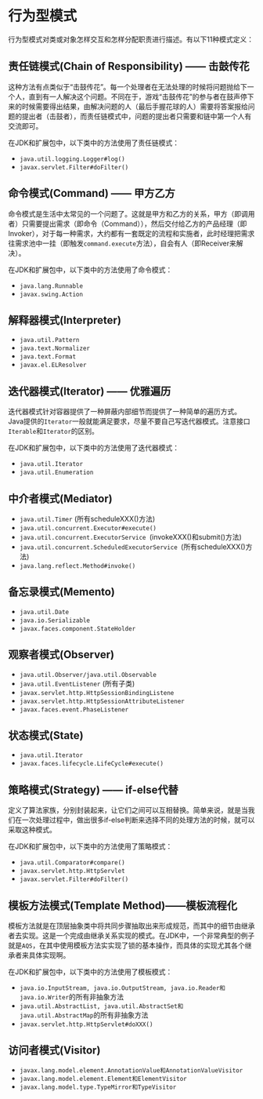 # 行为型模式
行为型模式对类或对象怎样交互和怎样分配职责进行描述。有以下11种模式定义：

## 责任链模式(Chain of Responsibility) —— 击鼓传花
这种方法有点类似于“击鼓传花”。每一个处理者在无法处理的时候将问题抛给下一个人，直到有一人解决这个问题。不同在于，游戏“击鼓传花”的参与者在鼓声停下来的时候需要得出结果，由解决问题的人（最后手握花球的人）需要将答案报给问题的提出者（击鼓者），而责任链模式中，问题的提出者只需要和链中第一个人有交流即可。

在JDK和扩展包中，以下类中的方法使用了责任链模式：

* `java.util.logging.Logger#log()`
* `javax.servlet.Filter#doFilter()`

## 命令模式(Command) —— 甲方乙方
命令模式是生活中太常见的一个问题了。这就是甲方和乙方的关系，甲方（即调用者）只需要提出需求（即命令（Command）），然后交付给乙方的产品经理（即Invoker），对于每一种需求，大约都有一套既定的流程和实施者，此时经理把需求往需求池中一挂（即触发`command.execute`方法），自会有人（即Receiver来解决）。

在JDK和扩展包中，以下类中的方法使用了命令模式：
* `java.lang.Runnable`
* `javax.swing.Action`

## 解释器模式(Interpreter)
* `java.util.Pattern`
* `java.text.Normalizer`
* `java.text.Format`
* `javax.el.ELResolver`

## 迭代器模式(Iterator) —— 优雅遍历
迭代器模式针对容器提供了一种屏蔽内部细节而提供了一种简单的遍历方式。Java提供的`Iterator`一般就能满足要求，尽量不要自己写迭代器模式。注意接口`Iterable`和`Iterator`的区别。

在JDK和扩展包中，以下类中的方法使用了迭代器模式：

* `java.util.Iterator`
* `java.util.Enumeration`

## 中介者模式(Mediator)
* `java.util.Timer` (所有scheduleXXX()方法)
* `java.util.concurrent.Executor#execute()`
* `java.util.concurrent.ExecutorService `(invokeXXX()和submit()方法)
* `java.util.concurrent.ScheduledExecutorService `(所有scheduleXXX()方法)
* `java.lang.reflect.Method#invoke()`


##  备忘录模式(Memento)
* `java.util.Date`
* `java.io.Serializable`
* `javax.faces.component.StateHolder`

##  观察者模式(Observer)
* `java.util.Observer/java.util.Observable`
* `java.util.EventListener` (所有子类)
* `javax.servlet.http.HttpSessionBindingListene`
* `javax.servlet.http.HttpSessionAttributeListener`
* `javax.faces.event.PhaseListener`

## 状态模式(State)
* `java.util.Iterator`
* `javax.faces.lifecycle.LifeCycle#execute()`

## 策略模式(Strategy) —— if-else代替
定义了算法家族，分别封装起来，让它们之间可以互相替换。简单来说，就是当我们在一次处理过程中，做出很多if-else判断来选择不同的处理方法的时候，就可以采取这种模式。

在JDK和扩展包中，以下类中的方法使用了策略模式：
* `java.util.Comparator#compare()`
* `javax.servlet.http.HttpServlet`
* `javax.servlet.Filter#doFilter()`

## 模板方法模式(Template Method)——模板流程化
模板方法就是在顶层抽象类中将共同步骤抽取出来形成规范，而其中的细节由继承者去实现。这是一个完成由继承关系实现的模式。在JDK中，一个非常典型的例子就是`AQS`，在其中使用模板方法实实现了锁的基本操作，而具体的实现尤其各个继承者来具体实现啊。

在JDK和扩展包中，以下类中的方法使用了模板模式：

* `java.io.InputStream, java.io.OutputStream, java.io.Reader和java.io.Writer`的所有非抽象方法
* `java.util.AbstractList, java.util.AbstractSet和java.util.AbstractMap`的所有非抽象方法
* `javax.servlet.http.HttpServlet#doXXX()`

## 访问者模式(Visitor)
* `javax.lang.model.element.AnnotationValue和AnnotationValueVisitor`
* `javax.lang.model.element.Element和ElementVisitor`
* `javax.lang.model.type.TypeMirror和TypeVisitor`
